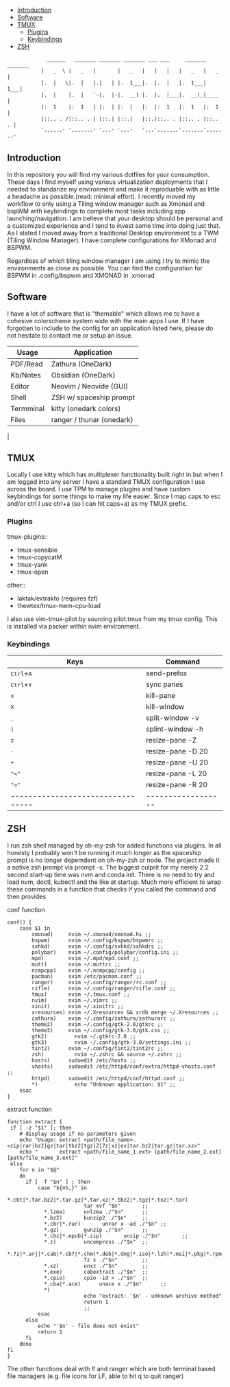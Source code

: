    * [Introduction](#introduction)
   * [Software](#Software)
   * [TMUX](#tmux)
      * [Plugins](#plugins)
      * [Keybindings](#keybindings)
   * [ZSH](#zsh)
   
```
             ______   _______ _______ _______ ___ ___     _______ _______ 
           |   _  \ |   _   |       |   _   |   |   |   |   _   |   _   |
           |.  |   \|.  |   |.|   | |.  1___|.  |.  |   |.  1___|   1___|
           |.  |    |.  |   `-|.  |-|.  __) |.  |.  |___|.  __)_|____   |
           |:  1    |:  1   | |:  | |:  |   |:  |:  1   |:  1   |:  1   |
           |::.. . /|::.. . | |::.| |::.|   |::.|::.. . |::.. . |::.. . |
           `------' `-------' `---' `---'   `---`-------`-------`-------'

```
## Introduction 

In this repository you will find my various dotfiles for your consumption. These days I find myself using various virtualization deployments that I needed to standarize my environment and make it reproduable with as little a headache as possible.(read: minimal effort). I recently moved my workflow to only using a Tiling window manager such as Xmonad and bspWM with keybindings to complete most tasks including app launching/navigation. I am believe that your desktop should be personal and a customized experience and I tend to invest some time into doing just that. As I stated I moved away from a traditional Desktop environment to a TWM (Tiling Window Manager). I have complete configurations for XMonad and BSPWM. 

Regardless of which tiling window manager I am using I try to mimic the environments as close as possible. You can find the configuration for BSPWM in .config/bspwm and XMONAD in .xmonad


## Software 

I have a lot of software that is "themable" which allows me to have a cohesive colorscheme system wide with the main apps I use. If I have forgotten to include to the config for an application listed here, please do not hesitate to contact me or setup an issue. 

| Usage           | Application               |
|-----------------|---------------------------|
| PDF/Read        | Zathura (OneDark)         |
| Kb/Notes        | Obsidian (OneDark)        |
| Editor          | Neovim / Neovide (GUI)    |
| Shell           | ZSH w/ spaceship prompt   |
| Termminal       | kitty (onedark colors)    |
| Files           | ranger / thunar (onedark) |
| 

## TMUX 

Locally I use kitty which has multiplexer functionality built right in but when I am logged into any server I have a standard TMUX configuration I use across the board. I use TPM to manage plugins and have custom keybindings for some things to make my life easier. Since I map caps to esc and/or ctrl I use ctrl+a (so I can hit caps+a) as my TMUX prefix. 

### Plugins 

tmux-plugins::
<ul>
	<li> tmux-sensible</li>
    <li> tmux-copycatM</li>
    <li> tmux-yank</li>
    <li> tmux-open</li>
</ul>
other:: 
<ul>
<li>laktak/extrakto (requires fzf)</li>
<li>thewtex/tmux-mem-cpu-load</li></ul>
	
I also use vim-tmux-pilot by sourcing pilot.tmux from my tmux config. This is installed via packer within nvim environment. 


### Keybindings

| Keys                           | Command          |
|--------------------------------|-------------------|
| <kbd>Ctrl</kbd>+<kbd>A</kbd>   | send-prefox       |
| <kbd>Ctrl</kbd>+<kbd>Y</kbd>	 | sync panes 	  	 |
| <kbd>x</kbd>			  		       | kill-pane 		     |
| <kbd>X</kbd>			 		         | kill-window 	   	 |
| <kbd>_</kbd>			  		       | split-window -v 	 |
| <kbd> \| </kbd>		 		         | splint-window -h  |
| <kbd>z</kbd> 		 			         | resize-pane -Z    |
| <kbd>-</kbd> 		 		        	 | resize-pane -D 20 |
| <kbd>+</kbd> 		 		        	 | resize-pane -U 20 |
| <kbd>  "<" </kbd>           	 | resize-pane -L 20 | 
| <kbd> ">" </kbd> 		 		       | resize-pane -R 20 |
|---------------------------------|------------------|


## ZSH 

I run zsh shell managed by oh-my-zsh for added functions via plugins. In all honesty I probably won't be running it much longer as the spaceship prompt is no longer depemdent on oh-my-zsh or node. The project made it a native zsh prompt via prompt -s. The biggest culprit for my nerely 2.2 second start-up time was nvm and conda init.
There is no need to try and load nvm, doctl, kubectl and the like at startup. Much more efficient to wrap these commands in a function that checks if you called the command and then provides 

conf function

```shell
conf() {
	case $1 in
		xmonad)		nvim ~/.xmonad/xmonad.hs ;;
		bspwm)		nvim ~/.config/bspwm/bspwmrc ;;
		sxhkd)		nvim ~/.config/sxhkd/sxhkdrc ;;
		polybar)	nvim ~/.config/polybar/config.ini ;;
		mpd)	  	nvim ~/.mpd/mpd.conf ;;
		mutt)	  	nvim ~/.muttrc ;;
		ncmpcpp)	nvim ~/.ncmpcpp/config ;;
		pacman)		svim /etc/pacman.conf ;;
		ranger)		nvim ~/.config/ranger/rc.conf ;;
		rifle)		nvim ~/.config/ranger/rifle.conf ;;
		tmux)	  	nvim ~/.tmux.conf ;;
		nvim)	  	nvim ~/.vimrc ;;
		xinit)		nvim ~/.xinitrc ;;
		xresources)	nvim ~/.Xresources && xrdb merge ~/.Xresources ;;
		zathura)	nvim ~/.config/zathura/zathurarc ;;
		theme2)		nvim ~/.config/gtk-2.0/gtkrc ;;
		theme3)		nvim ~/.config/gtk-3.0/gtk.css ;;
		gtk2)		  nvim ~/.gtkrc-2.0 ;;
		gtk3)		  nvim ~/.config/gtk-3.0/settings.ini ;;
		tint2)		nvim ~/.config/tint2/tint2rc ;;
		zsh)		  nvim ~/.zshrc && source ~/.zshrc ;;
		hosts)		sudoedit /etc/hosts ;;
		vhosts)		sudoedit /etc/httpd/conf/extra/httpd-vhosts.conf ;;
		httpd)		sudoedit /etc/httpd/conf/httpd.conf ;;
		*)			  echo "Unknown application: $1" ;;
	esac
}
```

extract function

```shell
function extract {
 if [ -z "$1" ]; then
    # display usage if no parameters given
    echo "Usage: extract <path/file_name>.<zip|rar|bz2|gz|tar|tbz2|tgz|Z|7z|xz|ex|tar.bz2|tar.gz|tar.xz>"
    echo "       extract <path/file_name_1.ext> [path/file_name_2.ext] [path/file_name_3.ext]"
 else
    for n in "$@"
    do
      if [ -f "$n" ] ; then
          case "${n%,}" in
            *.cbt|*.tar.bz2|*.tar.gz|*.tar.xz|*.tbz2|*.tgz|*.txz|*.tar)
                         tar xvf "$n"       ;;
            *.lzma)      unlzma ./"$n"      ;;
            *.bz2)       bunzip2 ./"$n"     ;;
            *.cbr|*.rar)       unrar x -ad ./"$n" ;;
            *.gz)        gunzip ./"$n"      ;;
            *.cbz|*.epub|*.zip)       unzip ./"$n"       ;;
            *.z)         uncompress ./"$n"  ;;
            *.7z|*.arj|*.cab|*.cb7|*.chm|*.deb|*.dmg|*.iso|*.lzh|*.msi|*.pkg|*.rpm|*.udf|*.wim|*.xar)
                         7z x ./"$n"        ;;
            *.xz)        unxz ./"$n"        ;;
            *.exe)       cabextract ./"$n"  ;;
            *.cpio)      cpio -id < ./"$n"  ;;
            *.cba|*.ace)      unace x ./"$n"      ;;
            *)
                         echo "extract: '$n' - unknown archive method"
                         return 1
                         ;;
          esac
      else
          echo "'$n' - file does not exist"
          return 1
      fi
    done
fi
}
```

The other functions deal with lf and ranger which are both terminal based file managers (e.g. file icons for LF, able to hit q to quit ranger)
